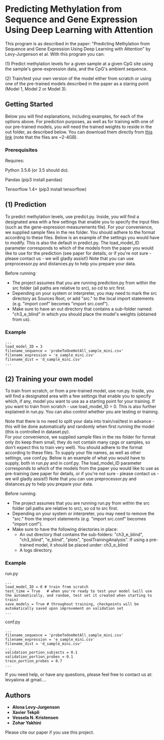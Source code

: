 # Predicting Methylation from Sequence and Gene Expression Using Deep Learning with Attention

This program is as described in the paper: "Predicting Methylation from Sequence and Gene Expression Using Deep Learning with Attention" by Levy-Jurgenson et al.
With this program you can:

(1) Predict methylation levels for a given sample at a given CpG site using the sample's gene-expression data, and the CpG's ambient sequence. 

(2) Train/test your own version of the model either from scratch or using one of the pre-trained models described in the paper as a staring point (Model 1, Model 2 or Model 3).

## Getting Started

Below you will find explanations, including examples, for each of the options above. 
For prediction purposes, as well as for training with one of our pre-trained models, you will need the trained weights to reside in the out folder, as described below. You can download them directly from [this link](https://drive.google.com/open?id=17UGNCgK6yfiZJeHJrDOolgFa2rnz4ICN) (note that the files are ~2-4GB).   

### Prerequisites 

Requires:

Python 3.5.6 (or 3.5 should do). 

Pandas (pip3 install pandas)

Tensorflow 1.4+ (pip3 install tensorflow)


## (1) Prediction

To predict methylation levels, use predict.py. Inside, you will find a designated area with a few settings that enable you to specify the input files (such as the gene-expression measurements file). 
For your convenience, we supplied sample files in the res folder. You should adhere to the format according to these files. Below is an example of the settings you would have to modify. This is also the default in predict.py.
The load_model_ID parameter corresponds to which of the models from the paper you would like to use for the prediction (see paper for details, or if you're not sure - please contact us - we will gladly assist!) 
Note that you can use preprocessor.py and distances.py to help you prepare your data.

Before running:

* The project assumes that you are running prediction.py from within the src folder (all paths are relative to src), so cd to src first.
* Depending on your system or interpreter, you may need to mark the src directory as Sources Root, or add "src." to the local import statements (e.g. "import conf" becomes "import src.conf").
* Make sure to have an out directory that contains a sub-folder named: "ch3_e_blind" in which you should place the model's weights (obtained from us). 


### Example
```
...
load_model_ID = 3
filename_sequence = 'probeToOneHotAll_sample_mini.csv'
filename_expression = 'e_sample_mini.csv'
filename_dist = 'd_sample_mini.csv'
...
```

## (2) Training your own model

To train from scratch, or from a pre-trained model, use run.py. Inside, you will find a designated area with a few settings that enable you to specify which, if any, model you want to use as a starting point for your training. 
If you want to train from scratch - use load_model_ID = 0. This is also further explained in run.py. You can also control whether you are testing or training.

Note that there is no need to split your data into train/val/test in advance - this will be done automatically and randomly when first running the model (this is controlled in dataset.py).  
For your convenience, we supplied sample files in the res folder for format only (to keep them small, they do not contain many cpgs or samples, so don't expect this to train very well). You should adhere to the format according to these files. To supply your file names, as well as other settings, use conf.py. 
Below is an example of what you would have to supply, both in run.py and in conf.py.
The load_model_ID parameter corresponds to which of the models from the paper you would like to use as pre-training (see paper for details, or if you're not sure - please contact us - we will gladly assist!) 
Note that you can use preprocessor.py and distances.py to help you prepare your data.

Before running:

* The project assumes that you are running run.py from within the src folder (all paths are relative to src), so cd to src first.
* Depending on your system or interpreter, you may need to remove the "src." from the import statements (e.g. "import src.conf" becomes "import conf").
* Make sure to have the following driectories in place:
    * An out directory that contains the sub-folders: "ch3_e_blind", "ch3_blind", "e_blind", "plots", "postTrainingAnalysis". If using a pre-trained model, it should be placed under:  ch3_e_blind
    * A logs directory.



### Example

run.py
```
...
load_model_ID = 0 # train from scratch
test_time = True   # when you're ready to test your model (will use the automatically, and random, test set it created when starting to train)
save_models = True # throughout training, checkpoints will be automatically saved upon improvement on validation set
...
```

conf.py
```
...
filename_sequence = 'probeToOneHotAll_sample_mini.csv'
filename_expression = 'e_sample_mini.csv'
filename_dist = 'd_sample_mini.csv'
...
validation_portion_subjects = 0.1
validation_portion_probes = 0.1
train_portion_probes = 0.7
...
```

If you need help, or have any questions, please feel free to contact us at: levyalona at gmail....

## Authors

* **Alona Levy-Jurgenson** 
* **Xavier Tekpli**
* **Vessela N. Kristensen**
* **Zohar Yakhini**

Please cite our paper if you use this project.
